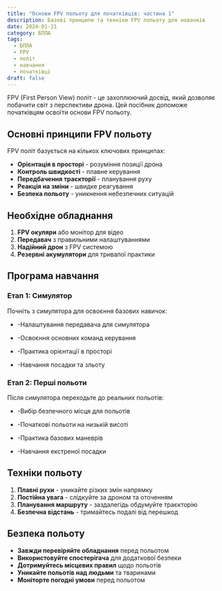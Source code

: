 ```yaml
---
title: "Основи FPV польоту для початківців: частина 1"
description: Базові принципи та техніки FPV польоту для новачків
date: 2024-01-21
category: БПЛА
tags:
  - БПЛА
  - FPV
  - політ
  - навчання
  - початківці
draft: false
---
```


FPV (First Person View) політ - це захоплюючий досвід, який дозволяє побачити світ з перспективи дрона. Цей посібник допоможе початківцям освоїти основи FPV польоту.

## Основні принципи FPV польоту</h2>

FPV політ базується на кількох ключових принципах:

- **Орієнтація в просторі** - розуміння позиції дрона
- **Контроль швидкості** - плавне керування
- **Передбачення траєкторії** - планування руху
- **Реакція на зміни** - швидке реагування
- **Безпека польоту** - уникнення небезпечних ситуацій

## Необхідне обладнання

1. **FPV окуляри** або монітор для відео
2. **Передавач** з правильними налаштуваннями
3. **Надійний дрон** з FPV системою
4. **Резервні акумулятори** для тривалої практики

## Програма навчання

### Етап 1: Симулятор

Почніть з симулятора для освоєння базових навичок:

- -Налаштування передавача для симулятора

- -Освоєння основних команд керування

- -Практика орієнтації в просторі

- -Навчання посадки та зльоту

### Етап 2: Перші польоти

Після симулятора переходьте до реальних польотів:

- -Вибір безпечного місця для польотів

- -Початкові польоти на низькій висоті

- -Практика базових маневрів

- -Навчання екстреної посадки

## Техніки польоту

1. **Плавні рухи** - уникайте різких змін напрямку
2. **Постійна увага** - слідкуйте за дроном та оточенням
3. **Планування маршруту** - заздалегідь обдумуйте траєкторію
4. **Безпечна відстань** - тримайтесь подалі від перешкод

## Безпека польоту

- **Завжди перевіряйте обладнання** перед польотом
- **Використовуйте спостерігача** для додаткової безпеки
- **Дотримуйтесь місцевих правил** щодо польотів
- **Уникайте польотів над людьми** та тваринами
- **Моніторте погодні умови** перед польотом
